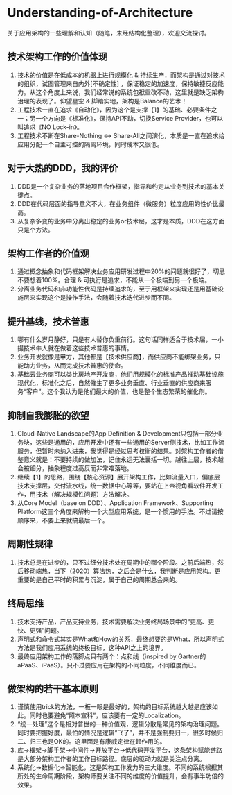 # Understanding-of-Architecture
关于应用架构的一些理解和认知（随笔，未经结构化整理），欢迎交流探讨。

## 技术架构工作的价值体现
1. 技术的价值是在低成本的机器上进行规模化 & 持续生产，而架构是通过对技术的组织，试图管理来自内外[不确定性] ，保证稳定的加速度，保持敏捷反应能力。从这个角度上来说，我们经常说的系统包袱重改不动，这里就是缺乏架构治理的表现了。仰望星空 & 脚踏实地，架构是Balance的艺术！
2. 工程技术一直在追求《自动化》，因为这个是支撑【1】的基础、必要条件之一；另一个方向是《标准化》，保持API不动，切换Service Provider，也可以叫追求《NO Lock-in》。
3. 工程技术不断在Share-Nothing <-> Share-All之间演化，本质是一直在追求给应用分配一个自主可控的隔离环境，同时成本又很低。

## 对于大热的DDD，我的评价
1. DDD是一个复杂业务的落地项目合作框架，指导和约定从业务到技术的基本关键点。
2. DDD在代码层面的指导意义不大，在业务组件（微服务）粒度应用的性价比最高。
3. 从复杂多变的业务中分离出稳定的业务or技术层，这才是本质，DDD在这方面只是个方法。

## 架构工作者的价值观
1. 通过概念抽象和代码框架解决业务应用研发过程中20%的问题就很好了，切忌不要想着100%。合理 & 可执行是追求，不能从一个极端到另一个极端。
2. 分离业务代码和非功能性代码是持续追求的，至于用框架来实现还是用基础设施层来实现这个是操作手法，会随着技术迭代进步而不同。

## 提升基线，技术普惠
1. 哪有什么岁月静好，只是有人替你负重前行。这句话同样适合于技术届，一小撮技术牛人就在做着这些技术普惠的事情。
2. 业务开发就像是甲方，其他都是【技术供应商】，而供应商不能绑架业务，只能助力业务，从而完成技术普惠的使命。
3. 基础云业务商可以类比房地产开发商，他们用规模化的标准产品推动基础设施现代化，标准化之后，自然催生了更多业务垂直、行业垂直的供应商来服务“客户”。这个我认为是他们最大的价值，也是整个生态繁荣的催化剂。

## 抑制自我膨胀的欲望
1. Cloud-Native Landscape的App Definition & Development只包括一部分业务块，这些是通用的，应用开发中还有一些通用的Server侧技术，比如工作流服务，但暂时未纳入进来，我觉得是经过思考权衡的结果。对架构工作者的借鉴意义就是：不要持续的做加法，记住永远无法囊括一切。越往上层，技术越会被细分，抽象程度过高反而非常难落地。
2. 继续【1】的思路，围绕【核心资源】展开架构工作，比如流量入口，偏底层技术支撑层，交付流水线，统一数据中心等等，要站在上帝视角看软件开发工作，用技术（解决规模性问题）方法解决。
3. 从Core Model（base on DDD）、Application Framework、Supporting Platform这三个角度来解构一个大型应用系统，是一个惯用的手法。不过请按顺序来，不要上来就搞最后一个。

## 周期性规律
1. 技术总是在进步的，只不过细分技术处在周期中的哪个阶段。之前后端热，然后移动端热，当下（2020）算法热，之后会是什么，我判断是应用架构。更重要的是自己平时的积累与沉淀，属于自己的周期总会来的。

## 终局思维
1. 技术支持产品，产品支持业务，技术需要解决业务终局场景中的“更高、更快、更强”问题。
2. 声明式和命令式其实是What和How的关系，最终想要的是What，所以声明式方法是我们应用系统的终极目标，这种API之上的境界。
3. 最终应用架构工作的落脚点只有两个：点和线（inspired by Gartner的aPaaS、iPaaS）。只不过要应用在架构的不同粒度，不同维度而已。

## 做架构的若干基本原则
1. 谨慎使用trick的方法，一板一眼是最好的，架构的目标系统越大越是应该如此。同时也要避免“照本宣科”，应该要有一定的Localization。
2. “统一处理”这个是相对普世的一种价值观，逻辑分散是常见的架构治理问题。同时要把握好度，最怕的情况是逻辑“飞了”，并不是强制要归一，很多时候归二、归三也是OK的。这里面是有康威定律在起作用的。
3. 库→框架→脚手架→中间件→开放平台→低代码开发平台，这条架构赋能链路是大部分架构工作者的工作目标路径。底层的驱动力就是关注点分离。
4. 系统化→数据化→智能化，这是架构工作发力的三大维度。不同的系统根据其所处的生命周期阶段，架构师要关注不同的维度的价值提升，会有事半功倍的效果。
